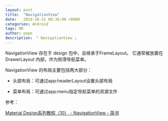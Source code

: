 ```yaml
---
layout: post
title:  "NavigationView"
date:   2019-10-31 09:36:00 +0800
categories: Android
tags: MD
author: pepe
description: 『 NavigationView 』
---
```


NavigationView 存在于 design 包中，且继承于FrameLayout。
它通常被放置在 DrawerLayout 内部，作为侧滑导航菜单。

NavigationView 的布局主要包括两大部分：

* 头部布局：可通过app:headerLayout设置头部布局

* 菜单布局：可通过app:menu指定导航菜单的资源文件




参考：

[Material Design系列教程（10） - NavigationView - 简书](https://www.jianshu.com/p/4ae2c150fe89)


















